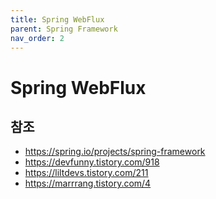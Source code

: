 ```yaml
---
title: Spring WebFlux
parent: Spring Framework
nav_order: 2
---
```


# Spring WebFlux



## 참조
- https://spring.io/projects/spring-framework
- https://devfunny.tistory.com/918
- https://liltdevs.tistory.com/211
- https://marrrang.tistory.com/4
